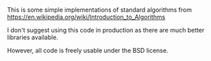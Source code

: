 This is some simple implementations of standard algorithms from 
https://en.wikipedia.org/wiki/Introduction_to_Algorithms

I don't suggest using this code in production as there are much better 
libraries available.

However, all code is freely usable under the BSD license.

